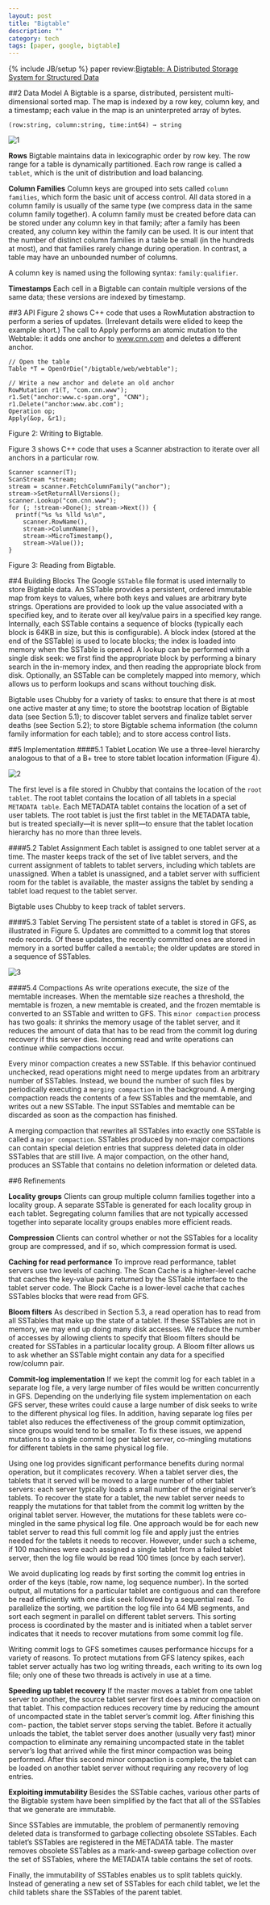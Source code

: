 ```yaml
---
layout: post
title: "Bigtable"
description: ""
category: tech
tags: [paper, google, bigtable]
---
```

{% include JB/setup %}
paper review:[Bigtable: A Distributed Storage System for Structured Data](http://static.googleusercontent.com/external_content/untrusted_dlcp/research.google.com/zh-CN//archive/bigtable-osdi06.pdf)

<!--break-->
##2 Data Model
A Bigtable is a sparse, distributed, persistent multi-dimensional sorted map. The map is indexed by a row key, column key, and a timestamp; each value in the map is an uninterpreted array of bytes.

    (row:string, column:string, time:int64) → string

![1](/assets/2013-03-10-bigtable/1.png)

**Rows** Bigtable maintains data in lexicographic order by row key. The row range for a table is dynamically partitioned. Each row range is called a `tablet`, which is the unit of distribution and load balancing.

**Column Families** Column keys are grouped into sets called `column families`, which form the basic unit of access control. All data stored in a column family is usually of the same type (we compress data in the same column family together). A column family must be created before data can be stored under any column key in that family; after a family has been created, any column key within the family can be used. It is our intent that the number of distinct column families in a table be small (in the hundreds at most), and that families rarely change during operation. In contrast, a table may have an unbounded number of columns.

A column key is named using the following syntax: `family:qualifier`.

**Timestamps** Each cell in a Bigtable can contain multiple versions of the same data; these versions are indexed by timestamp.

##3 API
Figure 2 shows C++ code that uses a RowMutation abstraction to perform a series of updates. (Irrelevant details were elided to keep the example short.) The call to Apply performs an atomic mutation to the Webtable: it adds one anchor to www.cnn.com and deletes a different anchor.

    // Open the table
    Table *T = OpenOrDie("/bigtable/web/webtable");
    
    // Write a new anchor and delete an old anchor
    RowMutation r1(T, "com.cnn.www");
    r1.Set("anchor:www.c-span.org", "CNN");
    r1.Delete("anchor:www.abc.com");
    Operation op;
    Apply(&op, &r1);

Figure 2: Writing to Bigtable.

Figure 3 shows C++ code that uses a Scanner abstraction to iterate over all anchors in a particular row.

    Scanner scanner(T);
    ScanStream *stream;
    stream = scanner.FetchColumnFamily("anchor");
    stream->SetReturnAllVersions();
    scanner.Lookup("com.cnn.www");
    for (; !stream->Done(); stream->Next()) {
      printf("%s %s %lld %s\n",
        scanner.RowName(),
        stream->ColumnName(),
        stream->MicroTimestamp(),
        stream->Value());
    }

Figure 3: Reading from Bigtable.

##4 Building Blocks
The Google `SSTable` file format is used internally to store Bigtable data. An SSTable provides a persistent, ordered immutable map from keys to values, where both keys and values are arbitrary byte strings. Operations are provided to look up the value associated with a specified key, and to iterate over all key/value pairs in a specified key range. Internally, each SSTable contains a sequence of blocks (typically each block is 64KB in size, but this is configurable). A block index (stored at the end of the SSTable) is used to locate blocks; the index is loaded into memory when the SSTable is opened. A lookup can be performed with a single disk seek: we first find the appropriate block by performing a binary search in the in-memory index, and then reading the appropriate block from disk. Optionally, an SSTable can be completely mapped into memory, which allows us to perform lookups and scans without touching disk.

Bigtable uses Chubby for a variety of tasks: to ensure that there is at most one active master at any time; to store the bootstrap location of Bigtable data (see Section 5.1); to discover tablet servers and finalize tablet server deaths (see Section 5.2); to store Bigtable schema information (the column family information for each table); and to store access control lists. 

##5 Implementation
####5.1 Tablet Location
We use a three-level hierarchy analogous to that of a B+ tree to store tablet location information (Figure 4).

![2](/assets/2013-03-10-bigtable/2.png)

The first level is a file stored in Chubby that contains the location of the `root tablet`. The root tablet contains the location of all tablets in a special `METADATA table`. Each METADATA tablet contains the location of a set of user tablets. The root tablet is just the first tablet in the METADATA table, but is treated specially—it is never split—to ensure that the tablet location hierarchy has no more than three levels.

####5.2 Tablet Assignment
Each tablet is assigned to one tablet server at a time. The master keeps track of the set of live tablet servers, and the current assignment of tablets to tablet servers, including which tablets are unassigned. When a tablet is unassigned, and a tablet server with sufficient room for the tablet is available, the master assigns the tablet by sending a tablet load request to the tablet server.

Bigtable uses Chubby to keep track of tablet servers.

####5.3 Tablet Serving
The persistent state of a tablet is stored in GFS, as illustrated in Figure 5. Updates are committed to a commit log that stores redo records. Of these updates, the recently committed ones are stored in memory in a sorted buffer called a `memtable`; the older updates are stored in a sequence of SSTables.

![3](/assets/2013-03-10-bigtable/3.png)

####5.4 Compactions
As write operations execute, the size of the memtable increases. When the memtable size reaches a threshold, the memtable is frozen, a new memtable is created, and the frozen memtable is converted to an SSTable and written to GFS. This `minor compaction` process has two goals: it shrinks the memory usage of the tablet server, and it reduces the amount of data that has to be read from the commit log during recovery if this server dies. Incoming read and write operations can continue while compactions occur.

Every minor compaction creates a new SSTable. If this behavior continued unchecked, read operations might need to merge updates from an arbitrary number of SSTables. Instead, we bound the number of such files by periodically executing a `merging compaction` in the background. A merging compaction reads the contents of a few SSTables and the memtable, and writes out a new SSTable. The input SSTables and memtable can be discarded as soon as the compaction has finished.

A merging compaction that rewrites all SSTables into exactly one SSTable is called a `major compaction`. SSTables produced by non-major compactions can contain special deletion entries that suppress deleted data in older SSTables that are still live. A major compaction, on the other hand, produces an SSTable that contains no deletion information or deleted data.

##6 Refinements

**Locality groups**
Clients can group multiple column families together into a locality group. A separate SSTable is generated for each locality group in each tablet. Segregating column families that are not typically accessed together into separate locality groups enables more efficient reads.

**Compression**
Clients can control whether or not the SSTables for a locality group are compressed, and if so, which compression format is used.

**Caching for read performance**
To improve read performance, tablet servers use two levels of caching. The Scan Cache is a higher-level cache that caches the key-value pairs returned by the SSTable interface to the tablet server code. The Block Cache is a lower-level cache that caches SSTables blocks that were read from GFS. 

**Bloom filters**
As described in Section 5.3, a read operation has to read from all SSTables that make up the state of a tablet. If these SSTables are not in memory, we may end up doing many disk accesses. We reduce the number of accesses by allowing clients to specify that Bloom filters should be created for SSTables in a particular locality group. A Bloom filter allows us to ask whether an SSTable might contain any data for a specified row/column pair.

**Commit-log implementation**
If we kept the commit log for each tablet in a separate log file, a very large number of files would be written concurrently in GFS. Depending on the underlying file system implementation on each GFS server, these writes could cause a large number of disk seeks to write to the different physical log files. In addition, having separate log files per tablet also reduces the effectiveness of the group commit optimization, since groups would tend to be smaller. To fix these issues, we append mutations to a single commit log per tablet server, co-mingling mutations for different tablets in the same physical log file.

Using one log provides significant performance benefits during normal operation, but it complicates recovery. When a tablet server dies, the tablets that it served will be moved to a large number of other tablet servers: each server typically loads a small number of the original server’s tablets. To recover the state for a tablet, the new tablet server needs to reapply the mutations for that tablet from the commit log written by the original tablet server. However, the mutations for these tablets were co-mingled in the same physical log file. One approach would be for each new tablet server to read this full commit log file and apply just the entries needed for the tablets it needs to recover. However, under such a scheme, if 100 machines were each assigned a single tablet from a failed tablet server, then the log file would be read 100 times (once by each server).

We avoid duplicating log reads by first sorting the commit log entries in order of the keys ⟨table, row name, log sequence number⟩. In the sorted output, all mutations for a particular tablet are contiguous and can therefore be read efficiently with one disk seek followed by a sequential read. To parallelize the sorting, we partition the log file into 64 MB segments, and sort each segment in parallel on different tablet servers. This sorting process is coordinated by the master and is initiated when a tablet server indicates that it needs to recover mutations from some commit log file.

Writing commit logs to GFS sometimes causes performance hiccups for a variety of reasons. To protect mutations from GFS latency spikes, each tablet server actually has two log writing threads, each writing to its own log file; only one of these two threads is actively in use at a time.

**Speeding up tablet recovery**
If the master moves a tablet from one tablet server to another, the source tablet server first does a minor compaction on that tablet. This compaction reduces recovery time by reducing the amount of uncompacted state in the tablet server’s commit log. After finishing this com- paction, the tablet server stops serving the tablet. Before it actually unloads the tablet, the tablet server does another (usually very fast) minor compaction to eliminate any remaining uncompacted state in the tablet server’s log that arrived while the first minor compaction was being performed. After this second minor compaction is complete, the tablet can be loaded on another tablet server without requiring any recovery of log entries.

**Exploiting immutability**
Besides the SSTable caches, various other parts of the Bigtable system have been simplified by the fact that all of the SSTables that we generate are immutable.

Since SSTables are immutable, the problem of permanently removing deleted data is transformed to garbage collecting obsolete SSTables. Each tablet’s SSTables are registered in the METADATA table. The master removes obsolete SSTables as a mark-and-sweep garbage collection over the set of SSTables, where the METADATA table contains the set of roots.

Finally, the immutability of SSTables enables us to split tablets quickly. Instead of generating a new set of SSTables for each child tablet, we let the child tablets share the SSTables of the parent tablet.